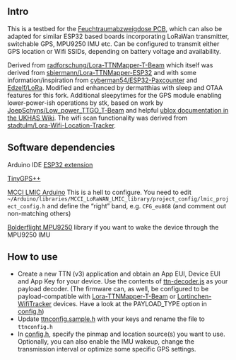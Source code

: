## Intro

This is a testbed for the [Feuchtraumabzweigdose PCB](https://github.com/stadtulm/feuchtraumabzweigdose), which can also be adapted for similar ESP32 based boards incorporating LoRaWan transmitter, switchable GPS, MPU9250 IMU etc. Can be configured to transmit either GPS location or Wifi SSIDs, depending on battery voltage and availability.

Derived from [radforschung/Lora-TTNMapper-T-Beam](https://github.com/radforschung/Lora-TTNMapper-T-Beam) which itself was derived from [sbiermann/Lora-TTNMapper-ESP32](https://github.com/sbiermann/Lora-TTNMapper-ESP32) and with some information/inspiration from [cyberman54/ESP32-Paxcounter](https://github.com/cyberman54/ESP32-Paxcounter) and [Edzelf/LoRa](https://github.com/Edzelf/LoRa). Modified and enhanced by dermatthias with sleep and OTAA features for this fork. Additional sleepytimes for the GPS module enabling lower-power-ish operations by stk, based on work by [JoepSchyns/Low_power_TTGO_T-Beam](https://github.com/JoepSchyns/Low_power_TTGO_T-beam) and helpful [ublox documentation in the UKHAS Wiki](https://ukhas.org.uk/guides:ublox_psm). The wifi scan functionality was derived from [stadtulm/Lora-Wifi-Location-Tracker](https://github.com/stadtulm/Lora-Wifi-Location-Tracker).

## Software dependencies

Arduino IDE [ESP32 extension](https://github.com/espressif/arduino-esp32)

[TinyGPS++](http://arduiniana.org/libraries/tinygpsplus/)

[MCCI LMIC Arduino](https://github.com/mcci-catena/arduino-lmic) This is a hell to configure. You need to edit `~/Arduino/libraries/MCCI_LoRaWAN_LMIC_library/project_config/lmic_project_config.h` and define the “right” band, e.g. `CFG_eu868` (and comment out non-matching others)

[Bolderflight MPU9250](https://github.com/bolderflight/MPU9250) library if you want to wake the device through the MPU9250 IMU

## How to use

* Create a new TTN (v3) application and obtain an App EUI, Device EUI and App Key for your device. Use the contents of [ttn-decoder.js](ttn-decoder.js) as your payload decoder. (The firmware can, as well, be configured to be payload-compatible with [Lora-TTNMapper-T-Beam](https://github.com/radforschung/Lora-TTNMapper-T-Beam) or [Lortinchen-WifiTracker](https://github.com/stadtulm/Lora-Wifi-Location-Tracker) devices. Have a look at the PAYLOAD_TYPE option in [config.h](/feuchtraumabzweigdose/config.h)) 
* Update [ttnconfig.sample.h](/feuchtraumabzweigdose/ttnconfig.sample.h) with your keys and rename the file to `ttnconfig.h`
* In [config.h](/feuchtraumabzweigdose/config.h), specify the pinmap and location source(s) you want to use. Optionally, you can also enable the IMU wakeup, change the transmission interval or optimize some specific GPS settings.